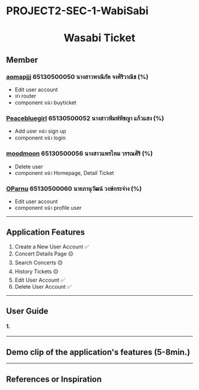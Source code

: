 # PROJECT2-SEC-1-WabiSabi

<h1 align="center">Wasabi Ticket</h1>

## Member

### [aomapjjj](https://github.com/aomapjjj) 65130500050 นางสาวพาณิภัค จงศิริวาณิช (%)
  - Edit user account
  - ทำ router
  - component หน้า buyticket

### [Peacebluegirl](https://github.com/Peacebluegirl) 65130500052 นางสาวพิมพ์พิชญา แก้วแสง (%)
  - Add user หน้า sign up
  - component หน้า login

### [moodmoon](https://github.com/moodmoon) 65130500056 นางสาวแพรไหม วรรณศิริ (%)
  - Delete user 
  - component หน้า Homepage, Detail Ticket

### [OParnu](https://github.com/OParnu) 65130500060 นายภานุวัฒน์ วงษ์กระจ่าง (%)
 - Edit user account
 - component หน้า profile user
 
---

## Application Features

1. Create a New User Account ✅
2. Concert Details Page 🟡
3. Search Concerts 🟡
4. History Tickets 🟡
5. Edit User Account ✅
6. Delete User Account ✅

---

## User Guide
#### 1. 

---

## Demo clip of the application's features (5-8min.)
[]()

---

## References or Inspiration


